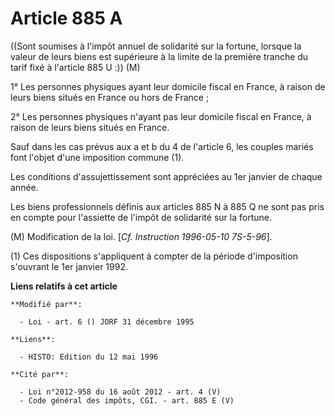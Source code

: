 # Article 885 A

((Sont soumises à l'impôt annuel de solidarité sur la fortune, lorsque la valeur de leurs biens est supérieure à la limite de
la première tranche du tarif fixé à l'article 885 U :)) (M)

1° Les personnes physiques ayant leur domicile fiscal en France, à raison de leurs biens situés en France ou hors de France ;

2° Les personnes physiques n'ayant pas leur domicile fiscal en France, à raison de leurs biens situés en France.

Sauf dans les cas prévus aux a et b du 4 de l'article 6, les couples mariés font l'objet d'une imposition commune (1).

Les conditions d'assujettissement sont appréciées au 1er janvier de chaque année.

Les biens professionnels définis aux articles 885 N à 885 Q ne sont pas pris en compte pour l'assiette de l'impôt de
solidarité sur la fortune.

(M) Modification de la loi. [*Cf. Instruction 1996-05-10 7S-5-96*].

(1) Ces dispositions s'appliquent à compter de la période d'imposition s'ouvrant le 1er janvier 1992.

**Liens relatifs à cet article**

	**Modifié par**:

	  - Loi - art. 6 () JORF 31 décembre 1995

	**Liens**:

	  - HISTO: Edition du 12 mai 1996

	**Cité par**:

	  - Loi n°2012-958 du 16 août 2012 - art. 4 (V)
	  - Code général des impôts, CGI. - art. 885 E (V)
